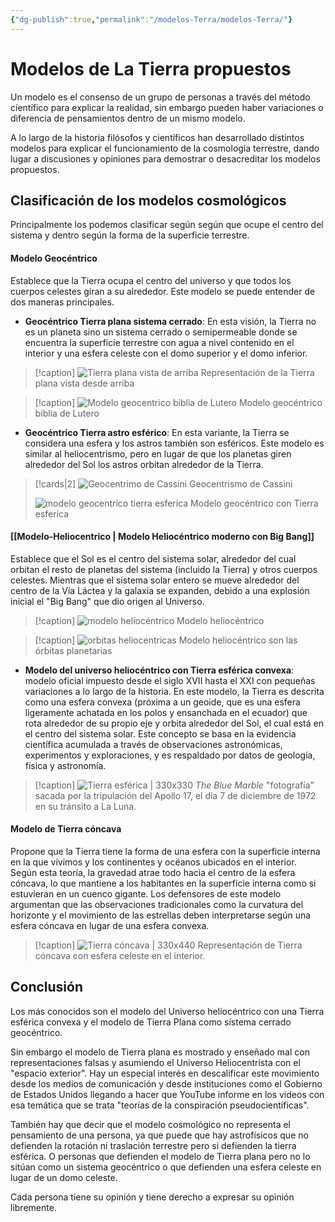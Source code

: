 ```yaml
---
{"dg-publish":true,"permalink":"/modelos-Terra/modelos-Terra/"}
---
```



# Modelos de La Tierra propuestos

Un modelo es el consenso de un grupo de personas a través del método científico para explicar la realidad, sin embargo pueden haber variaciones o diferencia de pensamientos dentro de un mismo modelo. 

A lo largo de la historia filósofos y científicos han desarrollado distintos modelos para explicar el funcionamiento de la cosmología terrestre, dando lugar a discusiones y opiniones para demostrar o desacreditar los modelos propuestos.

## Clasificación de los modelos cosmológicos

Principalmente los podemos clasificar según según que ocupe el centro del sistema y dentro según la forma de la superficie terrestre.

#### **Modelo Geocéntrico**
Establece que la Tierra ocupa el centro del universo y que todos los cuerpos celestes giran a su alrededor. Este modelo se puede entender de dos maneras principales.

- **Geocéntrico Tierra plana sistema cerrado**: En esta visión, la Tierra no es un planeta sino un sistema cerrado o semipermeable donde se encuentra la superficie terrestre con agua a nivel contenido en el interior y una esfera celeste con el domo superior y el domo inferior.

> [!caption]
> ![Tierra plana vista de arriba](https://i.imgur.com/zDGcqQr.png)
> Representación de la Tierra plana vista desde arriba

> [!caption]
> ![Modelo geocentrico biblia de Lutero](https://upload.wikimedia.org/wikipedia/commons/thumb/1/14/Am_Anfang_schuffF_GOtt_Himel_vnd_Erden.jpg/328px-Am_Anfang_schuffF_GOtt_Himel_vnd_Erden.jpg)
> Modelo geocéntrico biblia de Lutero

- **Geocéntrico Tierra astro esférico**: En esta variante, la Tierra se considera una esfera y los astros también son esféricos. Este modelo es similar al heliocentrismo, pero en lugar de que los planetas giren alrededor del Sol los astros orbitan alrededor de la Tierra.

> [!cards|2]
> ![Geocentrimo de Cassini](https://upload.wikimedia.org/wikipedia/commons/thumb/0/0e/Cassini_apparent.jpg/488px-Cassini_apparent.jpg)
> Geocentrismo de Cassini
> 
> ![modelo geocentrico tierra esferica](https://upload.wikimedia.org/wikipedia/commons/thumb/7/7b/Bartolomeu_Velho_1568.jpg/540px-Bartolomeu_Velho_1568.jpg)
> Modelo geocéntrico con Tierra esferica

#### [[Modelo-Heliocentrico \| Modelo Heliocéntrico moderno con Big Bang]]
Establece que el Sol es el centro del sistema solar, alrededor del cual orbitan el resto de planetas del sistema (incluido la Tierra) y otros cuerpos celestes. Mientras que el sistema solar entero se mueve alrededor del centro de la Vía Láctea y la galaxia se expanden, debido a una explosión inicial el "Big Bang" que dio origen al Universo.

> [!caption]
> ![modelo heliocéntrico](https://upload.wikimedia.org/wikipedia/commons/5/57/Heliocentric.jpg)
> Modelo heliocéntrico

> [!caption]
> ![orbitas heliocentricas](https://i.imgur.com/1I84obi.jpg)
> Modelo heliocéntrico son las órbitas planetarias

- **Modelo del universo heliocéntrico con Tierra esférica convexa**: modelo oficial impuesto desde el siglo XVII hasta el XXI con pequeñas variaciones a lo largo de la historia. En este modelo, la Tierra es descrita como una esfera convexa (próxima a un geoide, que es una esfera ligeramente achatada en los polos y ensanchada en el ecuador) que rota alrededor de su propio eje y orbita alrededor del Sol, el cual está en el centro del sistema solar. Este concepto se basa en la evidencia científica acumulada a través de observaciones astronómicas, experimentos y exploraciones, y es respaldado por datos de geología, física y astronomía.
> [!caption]
> ![Tierra esférica | 330x330 ](https://upload.wikimedia.org/wikipedia/commons/9/97/The_Earth_seen_from_Apollo_17.jpg)
> _The Blue Marble_ "fotografía" sacada por la tripulación del Apollo 17, el día 7 de diciembre de 1972 en su tránsito a La Luna.

#### Modelo de Tierra cóncava
Propone que la Tierra tiene la forma de una esfera con la superficie interna en la que vivimos y los continentes y océanos ubicados en el interior. Según esta teoría, la gravedad atrae todo hacia el centro de la esfera cóncava, lo que mantiene a los habitantes en la superficie interna como si estuvieran en un cuenco gigante. Los defensores de este modelo argumentan que las observaciones tradicionales como la curvatura del horizonte y el movimiento de las estrellas deben interpretarse según una esfera cóncava en lugar de una esfera convexa.

> [!caption]
>  ![Tierra cóncava | 330x440](https://i.imgur.com/KP12Iqg.jpg)
>  Representación de Tierra cóncava con esfera celeste en el interior.

## Conclusión

Los más conocidos son el modelo del Universo heliocéntrico con una Tierra esférica convexa y el modelo de Tierra Plana como sistema cerrado geocéntrico. 

Sin embargo el modelo de Tierra plana es mostrado y enseñado mal con representaciones falsas y asumiendo el Universo Heliocentrista con el "espacio exterior". Hay un especial interés en descalificar este movimiento desde los medios de comunicación y desde instituciones como el Gobierno de Estados Unidos llegando a hacer que YouTube informe en los videos con esa temática que se trata "teorías de la conspiración pseudocientíficas".

También hay que decir que el modelo cosmológico no representa el pensamiento de una persona, ya que puede que hay astrofísicos que no defienden la rotación ni traslación terrestre pero si defienden la tierra esférica. O personas que defienden el modelo de Tierra plana pero no lo sitúan como un sistema geocéntrico o que defienden una esfera celeste en lugar de un domo celeste.

Cada persona tiene su opinión y tiene derecho a expresar su opinión libremente.